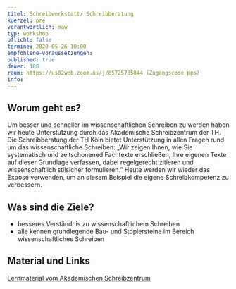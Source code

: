 ```yaml
---
titel: Schreibwerkstatt/ Schreibberatung
kuerzel: pre
verantwortlich: maw
typ: workshop
pflicht: false
termine: 2020-05-26 10:00
empfohlene-voraussetzungen: 
published: true
dauer: 180
raum: https://us02web.zoom.us/j/85725785844 (Zugangscode pps)
info: 
---
```



## Worum geht es?


Um besser und schneller im wissenschaftlichen Schreiben zu werden haben wir heute Unterstützung durch das Akademische Schreibzentrum der TH. Die Schreibberatung der TH Köln bietet Unterstützung in allen Fragen rund um das wissenschaftliche Schreiben: „Wir zeigen Ihnen, wie Sie systematisch und zeitschonened Fachtexte erschließen, Ihre eigenen Texte auf dieser Grundlage verfassen, dabei regelgerecht zitieren und wissenschaftlich stilsicher formulieren.” Heute werden wir wieder das Exposé verwenden, um an diesem Beispiel die eigene Schreibkompetenz zu verbessern.

## Was sind die Ziele?

- besseres Verständnis zu wissenschaftlichem Schreiben
- alle kennen grundlegende Bau- und Stoplersteine im Bereich wissenschaftliches Schreiben 


## Material und Links
[Lernmaterial vom Akademischen Schreibzentrum](https://ilias.th-koeln.de/ilias.php?ref_id=1248642&cmd=render&cmdClass=ilrepositorygui&cmdNode=u1&baseClass=ilRepositoryGUI)
